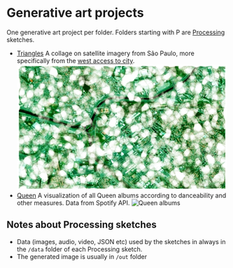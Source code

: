 # Generative art projects

One generative art project per folder. Folders starting with P are [Processing](processing.org) sketches.

* [Triangles](/PTriangles)
  A collage on satellite imagery from São Paulo, more specifically from the [west access to city](https://www.google.se/maps/@-23.5254695,-46.7478157,14.44z).
  ![SaoPaulo sketch](/PTriangles/out/small.jpg)
* [Queen](/pySpotifyAlbumFeatures)
  A visualization of all Queen albums according to danceability and other measures. Data from Spotify API.
  ![Queen albums](/pySpotifyAlbumFeatures/nodebox/Queen%20Album%20Features%20Small.png)


## Notes about Processing sketches
* Data (images, audio, video, JSON etc) used by the sketches in always in the `/data` folder of each Processing sketch.
* The generated image is usually in `/out` folder